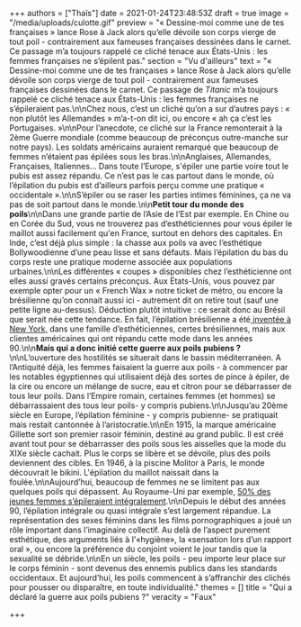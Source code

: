 +++
authors = ["Thaïs"]
date = 2021-01-24T23:48:53Z
draft = true
image = "/media/uploads/culotte.gif"
preview = "« Dessine-moi comme une de tes françaises » lance Rose à Jack alors qu’elle dévoile son corps vierge de tout poil - contrairement aux fameuses françaises dessinées dans le carnet. Ce passage m’a toujours rappelé ce cliché tenace aux États-Unis : les femmes françaises ne s’épilent pas."
section = "Vu d'ailleurs"
text = "« Dessine-moi comme une de tes françaises » lance Rose à Jack alors qu’elle dévoile son corps vierge de tout poil - contrairement aux fameuses françaises dessinées dans le carnet. Ce passage de _Titanic_  m’a toujours rappelé ce cliché tenace aux États-Unis : les femmes françaises ne s’épileraient pas.\n\nChez nous, c’est un cliché qu’on a sur d’autres pays : « non plutôt les Allemandes » m’a-t-on dit ici, ou encore « ah ça c’est les Portugaises. »\n\nPour l’anecdote, ce cliché sur la France remonterait à la 2ème Guerre mondiale (comme beaucoup de préconçus outre-manche sur notre pays). Les soldats américains auraient remarqué que beaucoup de femmes n’étaient pas épilées sous les bras.\n\nAnglaises, Allemandes, Françaises, Italiennes…  Dans toute l’Europe, s'épiler une partie voire tout le pubis est assez répandu.  Ce n’est pas le cas partout dans le monde, où l’épilation du pubis est d’ailleurs parfois perçu comme une pratique « occidentale ».\n\nS’épiler ou se raser les parties intimes féminines, ça ne va pas de soit partout dans le monde.\n\n**Petit tour du monde des poils**\n\nDans une grande partie de l’Asie de l’Est par exemple. En Chine ou en Corée du Sud, vous ne trouverez pas d’esthéticiennes pour vous épiler le maillot aussi facilement qu'en France, surtout en dehors des capitales. En Inde, c’est déjà plus simple : la chasse aux poils va avec l’esthétique Bollywoodienne d’une peau lisse et sans défauts. Mais l’épilation du bas du corps reste une pratique moderne associée aux populations urbaines.\n\nLes différentes « coupes » disponibles chez l’esthéticienne ont elles aussi gravés certains préconçus. Aux États-Unis, vous pouvez par exemple opter pour un « French Wax » notre ticket de métro, ou encore la brésilienne qu’on connait aussi ici - autrement dit on retire tout (sauf une petite ligne au-dessus). Déduction plutôt intuitive : ce serait donc au Brésil que serait née cette tendance. En fait, l’épilation brésilienne a été[ inventée à New York,](https://www.bbc.com/news/magazine-37896963) dans une famille d’esthéticiennes, certes brésiliennes, mais aux clientes américaines qui ont répandu cette mode dans les années 90.\n\n**Mais qui a donc initié cette guerre aux poils pubiens ?**\n\nL’ouverture des hostilités se situerait dans le bassin méditerranéen. A l’Antiquité déjà, les femmes faisaient la guerre aux poils - à commencer par les notables égyptiennes qui utilisaient déjà des sortes de pince à épiler, de la cire ou encore un mélange de sucre, eau et citron pour se débarrasser de tous leur poils. Dans l’Empire romain, certaines femmes (et hommes) se débarrassaient des tous leur poils- y compris pubiens.\n\nJusqu’au 20ème siècle en Europe, l’épilation féminine - y compris pubienne- se pratiquait mais restait cantonnée à l’aristocratie.\n\nEn 1915, la marque américaine Gillette sort son premier rasoir féminin, destiné au grand public.  Il est créé avant tout pour se débarrasser des poils sous les aisselles que la mode du XIXe siècle cachait.  Plus le corps se libère et se dévoile, plus des poils deviennent des cibles. En 1946, à la piscine Molitor à Paris, le monde découvrait le bikini. L'épilation du maillot naissait dans la foulée.\n\nAujourd’hui, beaucoup de femmes ne se limitent pas aux quelques poils qui dépassent. Au Royaume-Uni par exemple, [50% des jeunes femmes s’épileraient intégralement](https://www.cosmopolitan.com/uk/body/news/a42147/half-young-women-uk-removing-all-pubic-hair/).\n\nDepuis le début des années 90, l’épilation intégrale ou quasi intégrale s’est largement répandue. La représentation des sexes féminins dans les films pornographiques a joué un rôle important dans l’imaginaire collectif. Au delà de l’aspect purement esthétique, des arguments liés à l'«hygiène», la «sensation lors d’un rapport oral », ou encore la préférence du conjoint voient le jour tandis que la sexualité se débride.\n\nEn un siècle, les poils - peu importe leur place sur le corps féminin - sont devenus des ennemis publics dans les standards occidentaux. Et aujourd’hui, les poils commencent à s’affranchir des clichés pour pousser ou disparaître, en toute individualité."
themes = []
title = "Qui a déclaré la guerre aux poils pubiens ?"
veracity = "Faux"

+++
